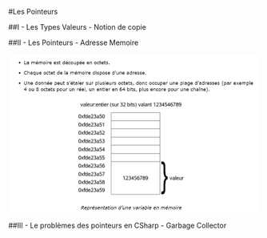 #Les Pointeurs

##I - Les Types Valeurs - Notion de copie

##II - Les Pointeurs - Adresse Memoire

![Representation de la Memoire](00_-_Les_Pointeurs/Annexes/Representation_de_la_Memoire.png)

##III - Le problèmes des pointeurs en CSharp - Garbage Collector
